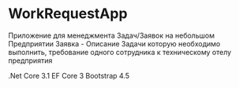 # WorkRequestApp
Приложение для менеджмента Задач/Заявок на небольшом Предприятии
Заявка - Описание Задачи которую необходимо выполнить, требование одного сотрудника к техническому отелу предприятия

.Net Core 3.1 
EF Core 3
Bootstrap 4.5

